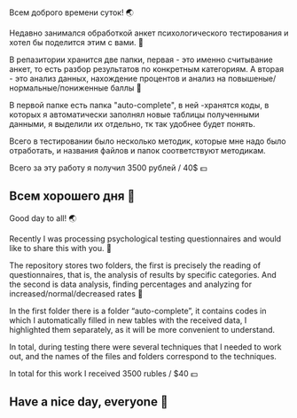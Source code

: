 Всем доброго времени суток! 🌏

Недавно занимался обработкой анкет психологического тестирования и хотел бы поделится этим с вами. 🎦

В репазитории хранится две папки, первая - это именно считывание анкет, то есть разбор результатов по конкретным категориям.
А вторая - это анализ данных, нахождение процентов и анализ на повышеные/нормальные/пониженные баллы 🚦

В первой папке есть папка "auto-complete", в ней -хранятся коды, в которых я автоматически заполнял новые таблицы полученными данными, я выделили их отдельно, тк так удобнее будет понять.

Всего в тестировании было несколько методик, которые мне надо было отработать, и названия файлов и папок соответствуют методикам.

Всего за эту работу я получил 3500 рублей / 40$ 💵

Всем хорошего дня 💖
-----------------------------------------------------------------------------------------------------------------------------------------------------------------------------------------------

Good day to all! 🌏

Recently I was processing psychological testing questionnaires and would like to share this with you. 🎦

The repository stores two folders, the first is precisely the reading of questionnaires, that is, the analysis of results by specific categories.
And the second is data analysis, finding percentages and analyzing for increased/normal/decreased rates 🚦

In the first folder there is a folder “auto-complete”, it contains codes in which I automatically filled in new tables with the received data, I highlighted them separately, as it will be more convenient to understand.

In total, during testing there were several techniques that I needed to work out, and the names of the files and folders correspond to the techniques.

In total for this work I received 3500 rubles / $40 💵

Have a nice day, everyone 💖
-----------------------------------------------------------------------------------------------------------------------------------------------------------------------------------------------
